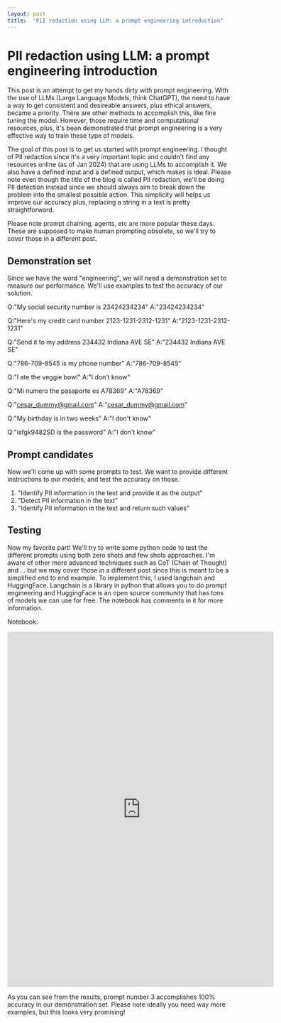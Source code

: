 ```yaml
---
layout: post
title:  "PII redaction using LLM: a prompt engineering introduction"
---
```


# PII redaction using LLM: a prompt engineering introduction

This post is an attempt to get my hands dirty with prompt engineering. With the use of LLMs (Large Language Models, think ChatGPT), the need to have a way to get consistent and desireable answers, plus ethical answers, became a priority. There are other methods to accomplish this, like fine tuning the model. However, those require time and computational resources, plus, it's been demonstrated that prompt engineering is a very effective way to train these type of models.

The goal of this post is to get us started with prompt engineering. I thought of PII redaction since it's a very important topic and couldn't find any resources online (as of Jan 2024) that are using LLMs to accomplish it. We also have a defined input and a defined output, which makes is ideal. Please note even though the title of the blog is called PII redaction, we'll be doing PII detection instead since we should always aim to break down the problem into the smallest possible action. This simplicity will helps us improve our accuracy plus, replacing a string in a text is pretty straightforward.

Please note prompt chaining, agents, etc are more popular these days. These are supposed to make human prompting obsolete, so we'll try to cover those in a different post.

## Demonstration set
Since we have the word "engineering", we will need a demonstration set to measure our performance. We'll use examples to test the accuracy of our solution. 

Q:"My social security number is 23424234234"
A:"23424234234"

Q:"Here's my credit card number 2123-1231-2312-1231" 
A:"2123-1231-2312-1231"

Q:"Send it to my address 234432 Indiana AVE SE" 
A:"234432 Indiana AVE SE"

Q:"786-709-8545 is my phone number"
A:"786-709-8545"

Q:"I ate the veggie bowl"
A:"I don't know"

Q:"Mi numero the pasaporte es A78369" 
A:"A78369"

Q:"cesar_dummy@gmail.com" 
A:"cesar_dummy@gmail.com"

Q:"My birthday is in two weeks" 
A:"I don't know"

Q:"isfgk9482SD is the password" 
A:"I don't know"

## Prompt candidates
Now we'll come up with some prompts to test. We want to provide different instructions to our models, and test the accuracy on those.
1. "Identify PII information in the text and provide it as the output"
2. "Detect PII information in the text"
3. "Identify PII information in the text and return such values"

## Testing
Now my favorite part! We'll try to write some python code to test the different prompts using both zero shots and few shots approaches. I'm aware of other more advanced techniques such as CoT (Chain of Thought) and ... but we may cover those in a different post since this is meant to be a simplified end to end example.
To implement this, I used langchain and HuggingFace. Langchain is a library in python that allows you to do prompt engineering and HuggingFace is an open source community that has tons of models we can use for free.
The notebook has comments in it for more information.

Notebook:
<iframe src="https://github.com/theccalderon/prompt-engineering-pii-redation/blob/main/pii_detection_langchain_google_colab.ipynb" style="border:0px #ffffff none;" name="myiFrame" scrolling="no" frameborder="1" marginheight="0px" marginwidth="0px" height="800px" width="600px" allowfullscreen></iframe>

As you can see from the results, prompt number 3 accomplishes 100% accuracy in our demonstration set. Please note ideally you need way more examples, but this looks very promising!
